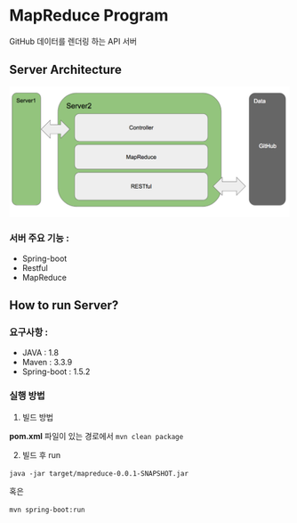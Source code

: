 # MapReduce Program

GitHub 데이터를 렌더링 하는 API 서버

## Server Architecture

![Server2](https://github.com/JayStevency/JayStevency/blob/master/PortfolioProject1/Server2.png)


### 서버 주요 기능 :
- Spring-boot
- Restful
- MapReduce

## How to run Server?

### 요구사항 :

- JAVA : 1.8 
- Maven : 3.3.9
- Spring-boot : 1.5.2

### 실행 방법

1. 빌드 방법
    
**pom.xml** 파일이 있는 경로에서 ```mvn clean package```

 
2. 빌드 후 run


 ```java -jar target/mapreduce-0.0.1-SNAPSHOT.jar``` 
 
 혹은

 ```mvn spring-boot:run```
